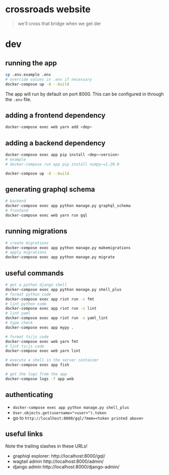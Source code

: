 # crossroads website

> we'll cross that bridge when we get der

# dev

## running the app

```bash
cp .env.example .env
# override values in .env if necessary
docker-compose up -d --build
```

The app will run by default on port 8000. This can be configured in
through the `.env` file.

## adding a frontend dependency

```bash
docker-compose exec web yarn add <dep>
```

## adding a backend dependency

```bash
docker-compose exec app pip install <dep><version>
# example
# docker-compose run app pip install numpy~=1.20.0

docker-compose up -d --build
```

## generating graphql schema

```bash
# backend
docker-compose exec app python manage.py graphql_schema
# frontend
docker-compose exec web yarn run gql
```

## running migrations

```bash
# create migrations
docker-compose exec app python manage.py makemigrations
# apply migrations
docker-compose exec app python manage.py migrate
```

## useful commands

```bash
# get a python django shell
docker-compose exec app python manage.py shell_plus
# format python code
docker-compose exec app riot run -s fmt
# lint python code
docker-compose exec app riot run -s lint
# lint yaml
docker-compose exec app riot run -s yaml_lint
# type check
docker-compose exec app mypy .

# format ts/js code
docker-compose exec web yarn fmt
# lint ts/js code
docker-compose exec web yarn lint

# execute a shell in the server container
docker-compose exec app fish

# get the logs from the app
docker-compose logs -f app web
```

## authenticating

- `docker-compose exec app python manage.py shell_plus`
- `User.objects.get(username="<user>").token`
- go to `http://localhost:8000/gql/?mem=<token printed above>`

## useful links

Note the trailing slashes in these URLs!

- graphiql explorer: http://localhost:8000/gql/
- wagtail admin http://localhost:8000/admin/
- django admin http://localhost:8000/django-admin/

